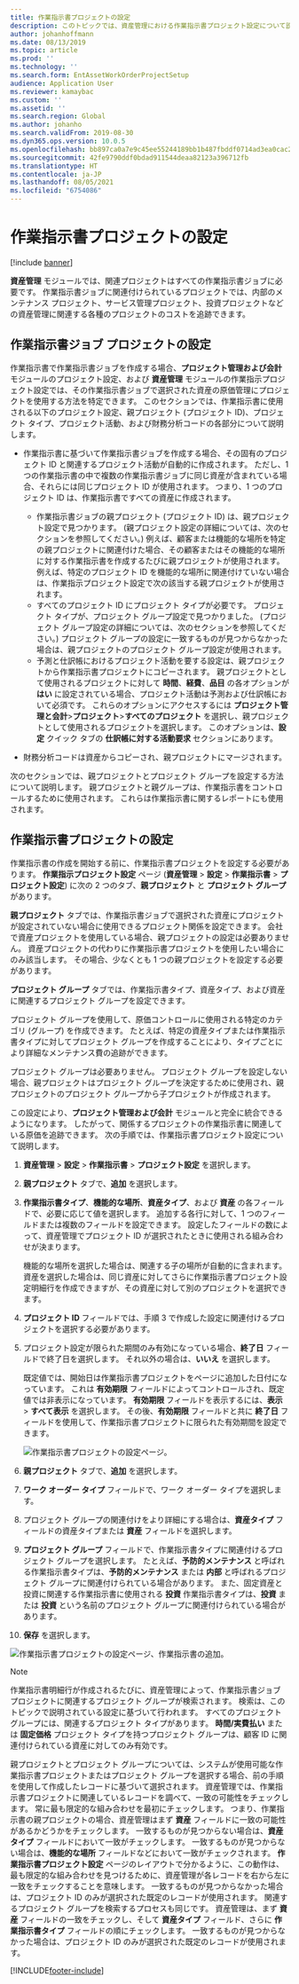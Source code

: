```yaml
---
title: 作業指示書プロジェクトの設定
description: このトピックでは、資産管理における作業指示書プロジェクト設定について説明します。
author: johanhoffmann
ms.date: 08/13/2019
ms.topic: article
ms.prod: ''
ms.technology: ''
ms.search.form: EntAssetWorkOrderProjectSetup
audience: Application User
ms.reviewer: kamaybac
ms.custom: ''
ms.assetid: ''
ms.search.region: Global
ms.author: johanho
ms.search.validFrom: 2019-08-30
ms.dyn365.ops.version: 10.0.5
ms.openlocfilehash: bb897ca0a7e9c45ee55244189bb1b487fbddf0714ad3ea0cac26eb7bac36a07f
ms.sourcegitcommit: 42fe9790ddf0bdad911544deaa82123a396712fb
ms.translationtype: HT
ms.contentlocale: ja-JP
ms.lasthandoff: 08/05/2021
ms.locfileid: "6754086"
---
```

# <a name="work-order-project-setup"></a>作業指示書プロジェクトの設定

[!include [banner](../../includes/banner.md)]

 

**資産管理** モジュールでは、関連プロジェクトはすべての作業指示書ジョブに必要です。 作業指示書ジョブに関連付けられているプロジェクトでは、内部のメンテナンス プロジェクト、サービス管理プロジェクト、投資プロジェクトなどの資産管理に関連する各種のプロジェクトのコストを追跡できます。 

## <a name="project-setup-for-a-work-order-job"></a>作業指示書ジョブ プロジェクトの設定

作業指示書で作業指示書ジョブを作成する場合、**プロジェクト管理および会計** モジュールのプロジェクト設定、および **資産管理** モジュールの作業指示プロジェクト設定では、その作業指示書ジョブで選択された資産の原価管理にプロジェクトを使用する方法を特定できます。 このセクションでは、作業指示書に使用される以下のプロジェクト設定、親プロジェクト (プロジェクト ID)、プロジェクト タイプ、プロジェクト活動、および財務分析コードの各部分について説明します。

- 作業指示書に基づいて作業指示書ジョブを作成する場合、その固有のプロジェクト ID と関連するプロジェクト活動が自動的に作成されます。 ただし、1 つの作業指示書の中で複数の作業指示書ジョブに同じ資産が含まれている場合、それらには同じプロジェクト ID が使用されます。 つまり、1 つのプロジェクト ID は、作業指示書ですべての資産に作成されます。

    - 作業指示書ジョブの親プロジェクト (プロジェクト ID) は、親プロジェクト設定で見つかります。 (親プロジェクト設定の詳細については、次のセクションを参照してください。) 例えば、顧客または機能的な場所を特定の親プロジェクトに関連付けた場合、その顧客またはその機能的な場所に対する作業指示書を作成するたびに親プロジェクトが使用されます。 例えば、特定のプロジェクト ID を機能的な場所に関連付けていない場合は、作業指示プロジェクト設定で次の該当する親プロジェクトが使用されます。
    - すべてのプロジェクト ID にプロジェクト タイプが必要です。 プロジェクト タイプが、プロジェクト グループ設定で見つかりました。 (プロジェクト グループ設定の詳細については、次のセクションを参照してください。) プロジェクト グループの設定に一致するものが見つからなかった場合は、親プロジェクトのプロジェクト グループ設定が使用されます。
    - 予測と仕訳帳におけるプロジェクト活動を要する設定は、親プロジェクトから作業指示書プロジェクトにコピーされます。 親プロジェクトとして使用されるプロジェクトに対して **時間**、**経費**、**品目** の各オプションが **はい** に設定されている場合、プロジェクト活動は予測および仕訳帳において必須です。 これらのオプションにアクセスするには **プロジェクト管理と会計**\>**プロジェクト**\>**すべてのプロジェクト** を選択し、親プロジェクトとして使用されるプロジェクトを選択します。 このオプションは、**設定** クイック タブの **仕訳帳に対する活動要求** セクションにあります。

- 財務分析コードは資産からコピーされ、親プロジェクトにマージされます。

次のセクションでは、親プロジェクトとプロジェクト グループを設定する方法について説明します。 親プロジェクトと親グループは、作業指示書をコントロールするために使用されます。 これらは作業指示書に関するレポートにも使用されます。

## <a name="set-up-work-order-projects"></a>作業指示書プロジェクトの設定

作業指示書の作成を開始する前に、作業指示書プロジェクトを設定する必要があります。 **作業指示プロジェクト設定** ページ (**資産管理** \> **設定** \> **作業指示書** \> **プロジェクト設定**) に次の 2 つのタブ、**親プロジェクト** と **プロジェクト グループ** があります。

**親プロジェクト** タブでは、作業指示書ジョブで選択された資産にプロジェクトが設定されていない場合に使用できるプロジェクト関係を設定できます。 会社で資産プロジェクトを使用している場合、親プロジェクトの設定は必要ありません。 資産プロジェクトの代わりに作業指示書プロジェクトを使用したい場合にのみ該当します。 その場合、少なくとも 1 つの親プロジェクトを設定する必要があります。

**プロジェクト グループ** タブでは、作業指示書タイプ、資産タイプ、および資産に関連するプロジェクト グループを設定できます。

プロジェクト グループを使用して、原価コントロールに使用される特定のカテゴリ (グループ) を作成できます。 たとえば、特定の資産タイプまたは作業指示書タイプに対してプロジェクト グループを作成することにより、タイプごとにより詳細なメンテナンス費の追跡ができます。

プロジェクト グループは必要ありません。 プロジェクト グループを設定しない場合、親プロジェクトはプロジェクト グループを決定するために使用され、親プロジェクトのプロジェクト グループから子プロジェクトが作成されます。

この設定により、**プロジェクト管理および会計** モジュールと完全に統合できるようになります。 したがって、関係するプロジェクトの作業指示書に関連している原価を追跡できます。 次の手順では、作業指示書プロジェクト設定について説明します。

1. **資産管理** \> **設定** \> **作業指示書** \> **プロジェクト設定** を選択します。
2. **親プロジェクト** タブで、**追加** を選択します。
3. **作業指示書タイプ**、**機能的な場所**、**資産タイプ**、および **資産** の各フィールドで、必要に応じて値を選択します。 追加する各行に対して、1 つのフィールドまたは複数のフィールドを設定できます。 設定したフィールドの数によって、資産管理でプロジェクト ID が選択されたときに使用される組み合わせが決まります。 

    機能的な場所を選択した場合は、関連する子の場所が自動的に含まれます。 資産を選択した場合は、同じ資産に対してさらに作業指示書プロジェクト設定明細行を作成できますが、その資産に対して別のプロジェクトを選択できます。

4. **プロジェクト ID** フィールドでは、手順 3 で作成した設定に関連付けるプロジェクトを選択する必要があります。
5. プロジェクト設定が限られた期間のみ有効になっている場合、**終了日** フィールドで終了日を選択します。 それ以外の場合は、**いいえ** を選択します。

    既定値では、開始日は作業指示書プロジェクトをページに追加した日付になっています。 これは **有効期限** フィールドによってコントロールされ、既定値では非表示になっています。 **有効期限** フィールドを表示するには、**表示** \> **すべて表示** を選択します。 その後、**有効期限** フィールドと共に **終了日** フィールドを使用して、作業指示書プロジェクトに限られた有効期間を設定できます。

    ![作業指示書プロジェクトの設定ページ。](media/17-setup-for-work-orders.png)

6. **親プロジェクト** タブで、**追加** を選択します。
7. **ワーク オーダー タイプ** フィールドで、ワーク オーダー タイプを選択します。
8. プロジェクト グループの関連付けをより詳細にする場合は、**資産タイプ** フィールドの資産タイプまたは **資産** フィールドを選択します。
9. **プロジェクト グループ** フィールドで、作業指示書タイプに関連付けるプロジェクト グループを選択します。 たとえば、**予防的メンテナンス** と呼ばれる作業指示書タイプは、**予防的メンテナンス** または **内部** と呼ばれるプロジェクト グループに関連付けられている場合があります。 また、固定資産と投資に関連する作業指示書に使用される **投資** 作業指示書タイプは、**投資** または **投資** という名前のプロジェクト グループに関連付けられている場合があります。
10. **保存** を選択します。

![作業指示書プロジェクトの設定ページ、作業指示書の追加。](media/18-setup-for-work-orders.png)

> [!NOTE]
> 作業指示書明細行が作成されるたびに、資産管理によって、作業指示書ジョブ プロジェクトに関連するプロジェクト グループが検索されます。 検索は、このトピックで説明されている設定に基づいて行われます。 すべてのプロジェクト グループには、関連するプロジェクト タイプがあります。 **時間/実費払い** または **固定価格** プロジェクト タイプを持つプロジェクト グループは、顧客 ID に関連付けられている資産に対してのみ有効です。
>
> 親プロジェクトとプロジェクト グループについては、システムが使用可能な作業指示書プロジェクトまたはプロジェクト グループを選択する場合、前の手順を使用して作成したレコードに基づいて選択されます。 資産管理では、作業指示書プロジェクトに関連しているレコードを調べて、一致の可能性をチェックします。 常に最も限定的な組み合わせを最初にチェックします。 つまり、作業指示書の親プロジェクトの場合、資産管理はまず **資産** フィールドに一致の可能性があるかどうかをチェックします。 一致するものが見つからない場合は、**資産タイプ** フィールドにおいて一致がチェックします。 一致するものが見つからない場合は、**機能的な場所** フィールドなどにおいて一致がチェックされます。 **作業指示書プロジェクト設定** ページのレイアウトで分かるように、この動作は、最も限定的な組み合わせを見つけるために、資産管理が各レコードを右から左に一致をチェックすることを意味します。 一致するものが見つからなかった場合は、プロジェクト ID のみが選択された既定のレコードが使用されます。 関連するプロジェクト グループを検索するプロセスも同じです。 資産管理は、まず **資産** フィールドの一致をチェックし、そして **資産タイプ** フィールド、さらに **作業指示書タイプ** フィールドの順にチェックします。 一致するものが見つからなかった場合は、プロジェクト ID のみが選択された既定のレコードが使用されます。


[!INCLUDE[footer-include](../../../includes/footer-banner.md)]